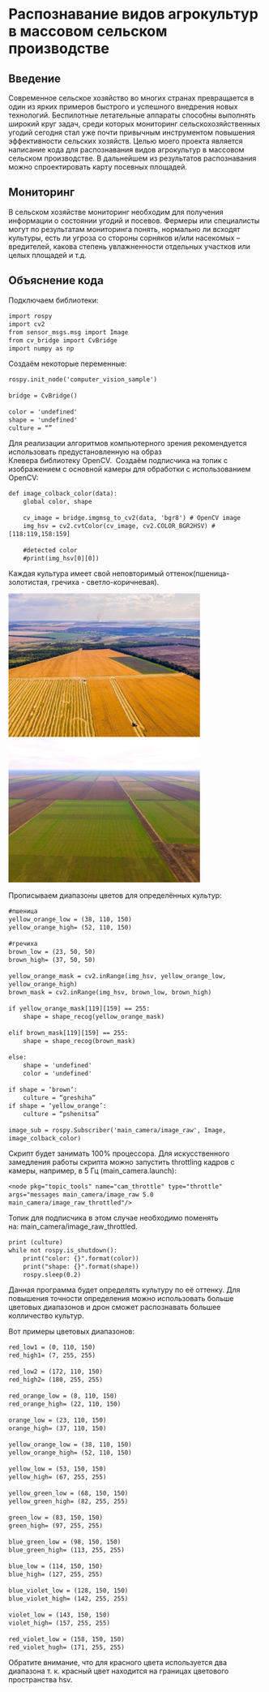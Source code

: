 # Распознавание видов агрокультур в массовом сельском производстве

## Введение

Современное сельское хозяйство во многих странах превращается в один из ярких примеров быстрого и успешного внедрения новых технологий. Беспилотные летательные аппараты способны выполнять широкий круг задач, среди которых мониторинг сельскохозяйственных угодий сегодня стал уже почти привычным инструментом повышения эффективности сельских хозяйств. Целью моего проекта является написание кода для распознавания видов агрокультур в массовом сельском производстве. В дальнейшем из результатов распознавания можно спроектировать карту посевных площадей.

## Мониторинг

В сельском хозяйстве мониторинг необходим для получения информации о состоянии угодий и посевов. Фермеры или специалисты могут по результатам мониторинга понять, нормально ли всходят культуры, есть ли угроза со стороны сорняков и/или насекомых – вредителей, какова степень увлажненности отдельных участков или целых площадей и т.д.

## Объяснение кода

Подключаем библиотеки:

```
import rospy
import cv2
from sensor_msgs.msg import Image
from cv_bridge import CvBridge
import numpy as np
```

Создаём некоторые переменные:

```
rospy.init_node('computer_vision_sample')

bridge = CvBridge()

color = 'undefined'
shape = 'undefined'
culture = “”
```

Для реализации алгоритмов компьютерного зрения рекомендуется использовать предустановленную на образ Клевера библиотеку OpenCV.
 Создаём подписчика на топик с изображением с основной камеры для обработки с использованием OpenCV:

```
def image_colback_color(data):
    global color, shape

    cv_image = bridge.imgmsg_to_cv2(data, 'bgr8') # OpenCV image
    img_hsv = cv2.cvtColor(cv_image, cv2.COLOR_BGR2HSV) #[118:119,158:159]

    #detected color
    #print(img_hsv[0][0])
```

Каждая культура имеет свой неповторимый оттенок(пшеница- золотистая, гречиха - светло-коричневая).

<img src="../assets/field.jpg" width="75%">
<img src="../assets/field2.jpg" width="75%">

Прописываем диапазоны цветов для определённых культур:

```
#пшеница
yellow_orange_low = (38, 110, 150)
yellow_orange_high= (52, 110, 150)

#гречиха
brown_low = (23, 50, 50)
brown_high= (37, 50, 50)

yellow_orange_mask = cv2.inRange(img_hsv, yellow_orange_low, yellow_orange_high)
brown_mask = cv2.inRange(img_hsv, brown_low, brown_high)

if yellow_orange_mask[119][159] == 255:
    shape = shape_recog(yellow_orange_mask)

elif brown_mask[119][159] == 255:
    shape = shape_recog(brown_mask)

else:
    shape = 'undefined'
    color = 'undefined' 

if shape = ‘brown’:
    culture = “greshiha”
if shape = ‘yellow_orange’:
    culture = “pshenitsa”

image_sub = rospy.Subscriber('main_camera/image_raw', Image, image_colback_color)
```

Скрипт будет занимать 100% процессора. Для искусственного замедления работы скрипта можно запустить throttling кадров с камеры, например, в 5 Гц (main_camera.launch):

```
<node pkg="topic_tools" name="cam_throttle" type="throttle" args="messages main_camera/image_raw 5.0 main_camera/image_raw_throttled"/>
```

Топик для подписчика в этом случае необходимо поменять на: main_camera/image_raw_throttled.

```
print (culture)
while not rospy.is_shutdown():
    print("color: {}".format(color))
    print("shape: {}".format(shape))
    rospy.sleep(0.2) 
```

Данная программа будет определять культуру по её оттенку. Для повышения точности определения можно использовать больше цветовых диапазонов и дрон сможет распознавать большее колличество культур.

Вот примеры цветовых диапазонов:

```
red_low1 = (0, 110, 150)
red_high1= (7, 255, 255)

red_low2 = (172, 110, 150)
red_high2= (180, 255, 255)

red_orange_low = (8, 110, 150)
red_orange_high= (22, 110, 150)

orange_low = (23, 110, 150)
orange_high= (37, 110, 150)

yellow_orange_low = (38, 110, 150)
yellow_orange_high= (52, 110, 150)

yellow_low = (53, 150, 150)
yellow_high= (67, 255, 255)

yellow_green_low = (68, 150, 150)
yellow_green_high= (82, 255, 255)

green_low = (83, 150, 150)
green_high= (97, 255, 255)

blue_green_low = (98, 150, 150)
blue_green_high= (113, 255, 255)

blue_low = (114, 150, 150)
blue_high= (127, 255, 255)

blue_violet_low = (128, 150, 150)
blue_violet_high= (142, 255, 255)

violet_low = (143, 150, 150)
violet_high= (157, 255, 255)

red_violet_low = (158, 150, 150)
red_violet_hugh= (171, 255, 255) 
```

Обратите внимание, что для красного цвета используется два диапазона т. к. красный цвет находится на границах цветового пространства hsv.
